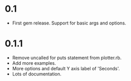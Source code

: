 # 0.1

* First gem release. Support for basic args and options.

# 0.1.1

* Remove uncalled for puts statement from plotter.rb.
* Add more examples.
* More options and default Y axis label of 'Seconds'.
* Lots of documentation.